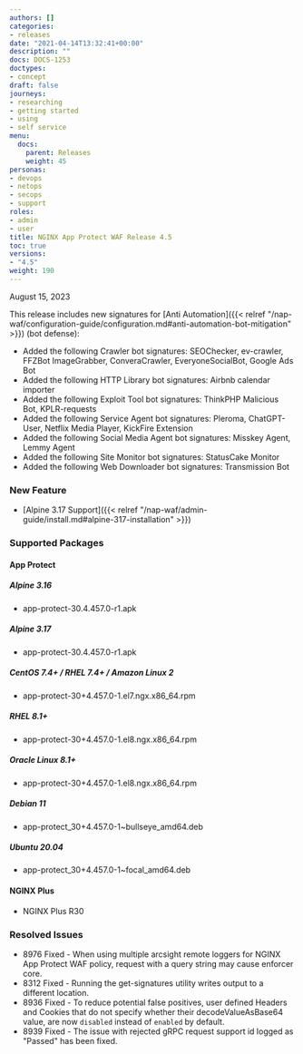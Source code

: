```yaml
---
authors: []
categories:
- releases
date: "2021-04-14T13:32:41+00:00"
description: ""
docs: DOCS-1253
doctypes:
- concept
draft: false
journeys:
- researching
- getting started
- using
- self service
menu:
  docs:
    parent: Releases
    weight: 45
personas:
- devops
- netops
- secops
- support
roles:
- admin
- user
title: NGINX App Protect WAF Release 4.5
toc: true
versions:
- "4.5"
weight: 190
---
```


August 15, 2023

This release includes new signatures for [Anti Automation]({{< relref "/nap-waf/configuration-guide/configuration.md#anti-automation-bot-mitigation" >}}) (bot defense):

- Added the following Crawler bot signatures: SEOChecker, ev-crawler, FFZBot ImageGrabber, ConveraCrawler, EveryoneSocialBot, Google Ads Bot
- Added the following HTTP Library bot signatures: Airbnb calendar importer
- Added the following Exploit Tool bot signatures: ThinkPHP Malicious Bot, KPLR-requests
- Added the following Service Agent bot signatures: Pleroma, ChatGPT-User, Netflix Media Player, KickFire Extension
- Added the following Social Media Agent bot signatures: Misskey Agent, Lemmy Agent 
- Added the following Site Monitor bot signatures: StatusCake Monitor
- Added the following Web Downloader bot signatures: Transmission Bot 


### New Feature

- [Alpine 3.17 Support]({{< relref "/nap-waf/admin-guide/install.md#alpine-317-installation" >}})

### Supported Packages

#### App Protect

##### Alpine 3.16

- app-protect-30.4.457.0-r1.apk

##### Alpine 3.17

- app-protect-30.4.457.0-r1.apk

##### CentOS 7.4+ / RHEL 7.4+ / Amazon Linux 2

- app-protect-30+4.457.0-1.el7.ngx.x86_64.rpm

##### RHEL 8.1+

- app-protect-30+4.457.0-1.el8.ngx.x86_64.rpm

##### Oracle Linux 8.1+

- app-protect-30+4.457.0-1.el8.ngx.x86_64.rpm

##### Debian 11

- app-protect_30+4.457.0-1~bullseye_amd64.deb

##### Ubuntu 20.04

- app-protect_30+4.457.0-1~focal_amd64.deb


 #### NGINX Plus
 
 - NGINX Plus R30


### Resolved Issues

- 8976 Fixed - When using multiple arcsight remote loggers for NGINX App Protect WAF policy, request with a query string may cause enforcer core.
- 8312 Fixed - Running the get-signatures utility writes output to a different location.
- 8936 Fixed - To reduce potential false positives, user defined Headers and Cookies that do not specify whether their decodeValueAsBase64 value, are now `disabled` instead of `enabled` by default.
- 8939 Fixed - The issue with rejected gRPC request support id logged as "Passed" has been fixed.
 